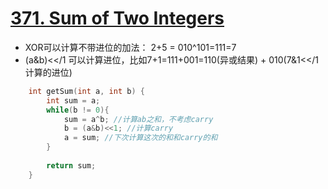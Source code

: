 # [371. Sum of Two Integers](https://leetcode.com/problems/sum-of-two-integers/#/description)
* XOR可以计算不带进位的加法： 2+5 = 010^101=111=7
* (a&b)<</1 可以计算进位，比如7+1=111+001=110(异或结果) + 010(7&1<</1计算的进位)

```C++
    int getSum(int a, int b) {
        int sum = a;
        while(b != 0){
            sum = a^b; //计算ab之和，不考虑carry
            b = (a&b)<<1; //计算carry
            a = sum; //下次计算这次的和和carry的和
        }
        
        return sum;
    }
```
